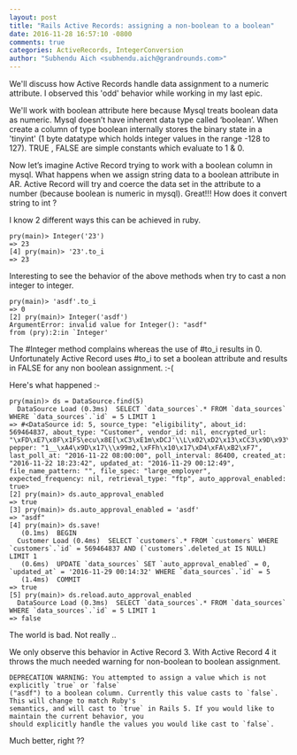 ```yaml
---
layout: post
title: "Rails Active Records: assigning a non-boolean to a boolean"
date: 2016-11-28 16:57:10 -0800
comments: true
categories: ActiveRecords, IntegerConversion
author: "Subhendu Aich <subhendu.aich@grandrounds.com>"
---
```

We'll discuss how Active Records handle data assignment to a numeric attribute. I observed this 'odd' behavior while working in my last epic. 


We'll work with boolean attribute here because Mysql treats boolean data as numeric. Mysql doesn’t have inherent data type called ‘boolean’. When create a column of type boolean internally stores the binary state in a 'tinyint' (1 byte datatype which holds integer values in the range -128 to 127). TRUE , FALSE are simple constants which evaluate to 1 & 0.


Now let’s imagine Active Record trying to work with a boolean column in mysql. What happens when we assign string data to a boolean attribute in AR. Active Record will try and coerce the data set in the attribute to a number (because boolean is numeric in mysql). Great!!! 
How does it convert string to int ? 


I know 2 different ways this can be achieved in ruby.

```
pry(main)> Integer('23')
=> 23
[4] pry(main)> '23'.to_i
=> 23
```

Interesting to see the behavior of the above methods when try to cast a non integer to integer. 

```
pry(main)> 'asdf'.to_i
=> 0
[2] pry(main)> Integer('asdf')
ArgumentError: invalid value for Integer(): "asdf"
from (pry):2:in `Integer'
```

The #Integer method complains whereas the use of #to_i results in 0. Unfortunately Active Record uses #to_i to set a boolean attribute and results in FALSE for any non boolean assignment.  :-(


Here's what happened :- 

```
pry(main)> ds = DataSource.find(5)
  DataSource Load (0.3ms)  SELECT `data_sources`.* FROM `data_sources` WHERE `data_sources`.`id` = 5 LIMIT 1
=> #<DataSource id: 5, source_type: "eligibility", about_id: 569464837, about_type: "Customer", vendor_id: nil, encrypted_url: "\xFD\xE7\x8F\x1FS\ecu\x8E[\xC3\xE1m\xDCJ'\\L\x02\xD2\x13\xCC3\x9D\x93\xA4\xCC]\xCF\xBFi\xBA'1}\xDA\xD3\xDD\a\x98s6\x8D\xBD>LB\xD3\xC7\xD9\x8B...", pepper: "1__\xA4\x9D\x17\\\x99m2,\xFFh\x10\x17\xD4\xFA\xB2\xF7", last_poll_at: "2016-11-22 08:00:00", poll_interval: 86400, created_at: "2016-11-22 18:23:42", updated_at: "2016-11-29 00:12:49", file_name_pattern: "", file_spec: "large_employer", expected_frequency: nil, retrieval_type: "ftp", auto_approval_enabled: true>
[2] pry(main)> ds.auto_approval_enabled
=> true
[3] pry(main)> ds.auto_approval_enabled = 'asdf'
=> "asdf"
[4] pry(main)> ds.save!
   (0.1ms)  BEGIN
  Customer Load (0.4ms)  SELECT `customers`.* FROM `customers` WHERE `customers`.`id` = 569464837 AND (`customers`.deleted_at IS NULL) LIMIT 1
   (0.6ms)  UPDATE `data_sources` SET `auto_approval_enabled` = 0, `updated_at` = '2016-11-29 00:14:32' WHERE `data_sources`.`id` = 5
   (1.4ms)  COMMIT
=> true
[5] pry(main)> ds.reload.auto_approval_enabled
  DataSource Load (0.3ms)  SELECT `data_sources`.* FROM `data_sources` WHERE `data_sources`.`id` = 5 LIMIT 1
=> false
```
The world is bad. Not really ..

We only observe this behavior in Active Record 3. With Active Record 4 it throws the much needed warning for non-boolean to boolean assignment.  

```
DEPRECATION WARNING: You attempted to assign a value which is not explicitly `true` or `false` 
("asdf") to a boolean column. Currently this value casts to `false`. This will change to match Ruby's 
semantics, and will cast to `true` in Rails 5. If you would like to maintain the current behavior, you 
should explicitly handle the values you would like cast to `false`.
```
Much better, right ??
